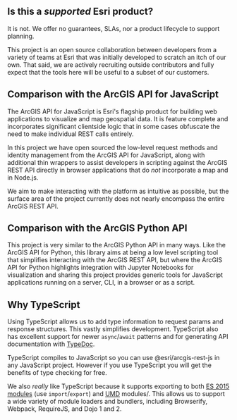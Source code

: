 ## Is this a _supported_ Esri product?

It is not. We offer no guarantees, SLAs, nor a product lifecycle to support planning.

This project is an open source collaboration between developers from a variety of teams at Esri that was initially developed to scratch an itch of our own. That said, we are actively recruiting outside contributors and fully expect that the tools here will be useful to a subset of our customers.

## Comparison with the ArcGIS API for JavaScript

The ArcGIS API for JavaScript is Esri's flagship product for building web applications to visualize and map geospatial data. It is feature complete and incorporates significant clientside logic that in some cases obfuscate the need to make individual REST calls entirely.

In this project we have open sourced the low-level request methods and identity management from the ArcGIS API for JavaScript, along with additional thin wrappers to assist developers in scripting against the ArcGIS REST API directly in browser applications that do _not_ incorporate a map and in Node.js. 

We aim to make interacting with the platform as intuitive as possible, but the surface area of the project currently does not nearly encompass the entire ArcGIS REST API.

## Comparison with the ArcGIS Python API

This project is very similar to the ArcGIS Python API in many ways. Like the ArcGIS API for Python, this library aims at being a low level scripting tool that simplifies interacting with the ArcGIS REST API, but where the ArcGIS API for Python highlights integration with Jupyter Notebooks for visualization and sharing this project provides generic tools for JavaScript applications running on a server, CLI, in a browser or as a script.

## Why TypeScript

Using TypeScript allows us to add type information to request params and response structures. This vastly simplifies development. TypeScript also has excellent support for newer `async`/`await` patterns and for generating API documentation with [TypeDoc](http://typedoc.org/).

TypeScript compiles to JavaScript so you can use @esri/arcgis-rest-js in any JavaScript project. However if you use TypeScript you will get the benefits of type checking for free.

We also _really_ like TypeScript because it supports exporting to both [ES 2015 modules](https://developer.mozilla.org/en-US/docs/Web/JavaScript/Reference/Statements/import) (use `import`/`export`) and [UMD](http://davidbcalhoun.com/2014/what-is-amd-commonjs-and-umd/) modules/. This allows us to support a wide variety of module loaders and bundlers, including Browserify, Webpack, RequireJS, and Dojo 1 and 2.
